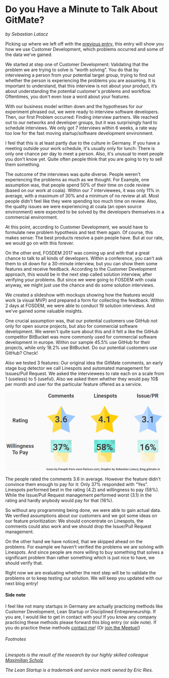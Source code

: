 # Do you Have a Minute to Talk About GitMate?
*by Sebastian Latacz*

Picking up where we left off with the [previous entry](http://blog.gitmate.io/gitmate/2017/02/17/4-Steps-to-GitMate.html), this entry will show you how we use Customer Development, which problems occurred and some of the data we’ve gained.

We started at step one of Customer Development: Validating that the problem we are trying to solve is “worth solving”. You do that by interviewing a person from your potential target group, trying to find out whether the person is experiencing the problems you are assuming. It is important to understand, that this interview is not about your product, it’s about understanding the potential customer's problems and workflow. Oftentimes, you don't even lose a word about your features.

With our business model written down and the hypotheses for our experiment phrased out, we were ready to interview software developers. Then, our first Problem occurred: Finding interview partners. We reached out to our networks and developer groups, but it was surprisingly hard to schedule interviews. We only got 7 interviews within 6 weeks, a rate way too low for the fast moving startup/software development environment.

I feel that this is at least partly due to the culture in Germany. If you have a meeting outside your work schedule, it's usually only for lunch: There is only one chance per day to meet a person. Also, it's unusual to meet people you don't know yet. Quite often people think that you are going to try to sell them something.

The outcome of the interviews was quite diverse. People weren't experiencing the problems as much as we thought. For Example, one assumption was, that people spend 50% of their time on code review (based on our work at coala). Within our 7 interviewees, it was only 11% in average, with a maximum of 30% and a minimum of no review at all. Most people didn't feel like they were spending too much time on review. Also, the quality issues we were experiencing at coala (an open source environment) were expected to be solved by the developers themselves in a commercial environment.

At this point, according to Customer Development, we would have to formulate new problem hypothesis and test them again. Of course, this makes sense: The best products resolve a pain people have. But at our rate, we would go on with this forever.

On the other end, FOSDEM 2017 was coming up and with that a great chance to talk to all kinds of developers. Within a conference, you can't ask them to sit down for a 30-minute interview, but you can show them some features and receive feedback. According to the Customer Development approach, this would be in the next step called solution interview, after verifying your problems. But since we were going to FOSDEM with coala anyway, we might just use the chance and do some solution interviews.

We created a slideshow with mockups showing how the features would work (a visual MVP) and prepared a form for collecting the feedback. Within 2 days at FOSDEM, we were able to conduct 19 solution interviews. And we’ve gained some valuable insights.

One crucial assumption was, that our potential customers use GitHub not only for open source projects, but also for commercial software development. We weren't quite sure about this and it felt a like the GitHub competitor BitBucket was more commonly used for commercial software development in europe. Within our sample 45.5% use GitHub for their projects, while only 18.2% use BitBucket. Do our potential customers use GitHub? Check!

Also we tested 3 features: Our original idea the GitMate comments, an early stage bug detector we call Linespots and automated management for Issues/Pull Request. We asked the interviewees to rate each on a scale from 1 (useless) to 5 (useful). Also we asked them whether they would pay 10$ per month and user for the particular feature offered as a service.

![alt text](https://raw.githubusercontent.com/GitMateIO/GitMateIO.github.io/master/_posts/1703FirstInterviewFindings.png "First GitMate Interview Findings")

The people rated the comments 3.6 in average. However the feature didn't convince them enough to pay for it: Only 37% responded with “Yes”. Linespots performed best in the rating (4.2) and willingness to pay (58%). While the Issue/Pull Request management performed worst (3.1) in the rating and hardly anybody would pay for that (16%).

So without any programming being done, we were able to gain actual data. We verified assumptions about our customers and we got some ideas on our feature prioritization: We should concentrate on Linespots, the comments could also work and we should drop the Issue/Pull Request management.

On the other hand we have noticed, that we skipped ahead on the problems. For example we haven’t verified the problems we are solving with Linespots. And since people are more willing to buy something that solves a significant problem than rather something which is just nice to have, we should verify that.

Right now we are evaluating whether the next step will be to validate the problems or to keep testing our solution. We will keep you updated with our next blog entry!

#### Side note
I feel like not many startups in Germany are actually practicing methods like Customer Development, Lean Startup or Disciplined Entrepreneurship. If you are, I would like to get in contact with you! If you know any company practicing these methods please forward this blog entry (or side note). If you do practice these methods [contact me](mailto:sebastian@gitmate.io)! (Or [join the Meetup!](https://www.meetup.com/de-DE/Lean-Startup-Hamburg/events/237908473/))




###### Footnotes

*Linespots is the result of the research by our highly skilled colleague [Maximilian Scholz](https://github.com/sims1253)*

*The Lean Startup is a trademark and service mark owned by Eric Ries.*

